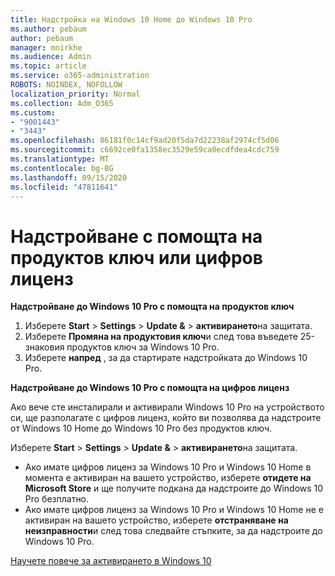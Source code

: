 ```yaml
---
title: Надстройка на Windows 10 Home до Windows 10 Pro
ms.author: pebaum
author: pebaum
manager: mnirkhe
ms.audience: Admin
ms.topic: article
ms.service: o365-administration
ROBOTS: NOINDEX, NOFOLLOW
localization_priority: Normal
ms.collection: Adm_O365
ms.custom:
- "9001443"
- "3443"
ms.openlocfilehash: 86181f0c14cf9ad20f5da7d22238af2974cf5d06
ms.sourcegitcommit: c6692ce0fa1358ec3529e59ca0ecdfdea4cdc759
ms.translationtype: MT
ms.contentlocale: bg-BG
ms.lasthandoff: 09/15/2020
ms.locfileid: "47811641"
---
```

# <a name="upgrade-using-either-a-product-key-or-a-digital-license"></a>Надстройване с помощта на продуктов ключ или цифров лиценз

**Надстройване до Windows 10 Pro с помощта на продуктов ключ**

1. Изберете **Start**  >  **Settings**  >  **Update &**  >  **активирането**на защитата.
2. Изберете **Промяна на продуктовия ключ**и след това въведете 25-знаковия продуктов ключ за Windows 10 Pro.
3. Изберете **напред** , за да стартирате надстройката до Windows 10 Pro.

**Надстройване до Windows 10 Pro с помощта на цифров лиценз**

Ако вече сте инсталирали и активирали Windows 10 Pro на устройството си, ще разполагате с цифров лиценз, който ви позволява да надстроите от Windows 10 Home до Windows 10 Pro без продуктов ключ.

Изберете **Start**  >  **Settings**  >  **Update &**  >  **активирането**на защитата.

- Ако имате цифров лиценз за Windows 10 Pro и Windows 10 Home в момента е активиран на вашето устройство, изберете **отидете на Microsoft Store** и ще получите подкана да надстроите до Windows 10 Pro безплатно.
- Ако имате цифров лиценз за Windows 10 Pro и Windows 10 Home не е активиран на вашето устройство, изберете **отстраняване на неизправности**и след това следвайте стъпките, за да надстроите до Windows 10 Pro.

[Научете повече за активирането в Windows 10](https://support.microsoft.com/help/12440)